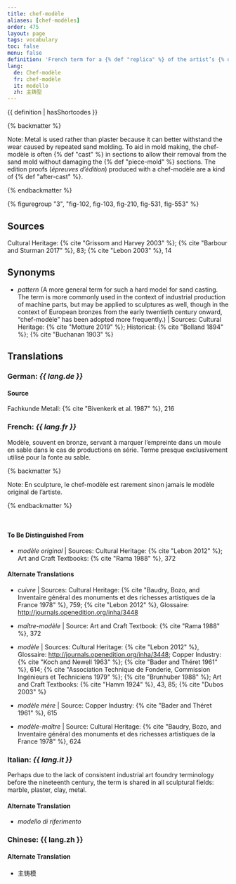 ```yaml
---
title: chef-modèle
aliases: [chef-modèles]
order: 475
layout: page
tags: vocabulary
toc: false
menu: false
definition: 'French term for a {% def "replica" %} of the artist’s {% def "model" %} that is used to make {% def "molds" %} for the production of large {% def "editions" %} in {% def "sand casting" %}. In rare cases, a chef-modèle has been used in {% def "lost-wax casting" %}.'
lang:
  de: Chef-modèle
  fr: chef-modèle
  it: modello
  zh: 主铸型
---
```


{{ definition | hasShortcodes }}

{% backmatter %}

Note: Metal is used rather than plaster because it can better withstand the wear caused by repeated sand molding. To aid in mold making, the chef-modèle is often {% def "cast" %} in sections to allow their removal from the sand mold without damaging the {% def "piece-mold" %} sections. The edition proofs (*épreuves d’édition*) produced with a chef-modèle are a kind of {% def "after-cast" %}.

{% endbackmatter %}

{% figuregroup "3", "fig-102, fig-103, fig-210, fig-531, fig-553" %}

## Sources

Cultural Heritage: {% cite "Grissom and Harvey 2003" %}; {% cite "Barbour and Sturman 2017" %}, 83; {% cite "Lebon 2003" %}, 14

## Synonyms

- *pattern* (A more general term for such a hard model for sand casting. The term is more commonly used in the context of industrial production of machine parts, but may be applied to sculptures as well, though in the context of European bronzes from the early twentieth century onward, “chef-modèle” has been adopted more frequently.) | Sources: Cultural Heritage: {% cite "Motture 2019" %}; Historical: {% cite "Bolland 1894" %}; {% cite "Buchanan 1903" %}

## Translations

<div class="accordion">

### **German**: *{{ lang.de }}*

#### Source

Fachkunde Metall: {% cite "Bivenkerk et al. 1987" %}, 216

### **French**: *{{ lang.fr }}*

Modèle, souvent en bronze, servant à marquer l’empreinte dans un moule en sable dans le cas de productions en série. Terme presque exclusivement utilisé pour la fonte au sable.

{% backmatter %}

Note: En sculpture, le chef-modèle est rarement sinon jamais le modèle original de l’artiste.

{% endbackmatter %}

<br />

#### To Be Distinguished From

- *modèle original* | Sources: Cultural Heritage: {% cite "Lebon 2012" %}; Art and Craft Textbooks: {% cite "Rama 1988" %}, 372

#### Alternate Translations

- *cuivre* | Sources: Cultural Heritage: {% cite "Baudry, Bozo, and Inventaire général des monuments et des richesses artistiques de la France 1978" %}, 759; {% cite "Lebon 2012" %}, Glossaire: <http://journals.openedition.org/inha/3448>

- *maître-modèle* | Source: Art and Craft Textbook: {% cite "Rama 1988" %}, 372

- *modèle* | Sources: Cultural Heritage: {% cite "Lebon 2012" %}, Glossaire: <http://journals.openedition.org/inha/3448>; Copper Industry: {% cite "Koch and Newell 1963" %}; {% cite "Bader and Théret 1961" %}, 614; {% cite "Association Technique de Fonderie, Commission Ingénieurs et Techniciens 1979" %}; {% cite "Brunhuber 1988" %}; Art and Craft Textbooks: {% cite "Hamm 1924" %}, 43, 85; {% cite "Dubos 2003" %}

- *modèle mère* | Source: Copper Industry: {% cite "Bader and Théret 1961" %}, 615

- *modèle-maître* | Source: Cultural Heritage: {% cite "Baudry, Bozo, and Inventaire général des monuments et des richesses artistiques de la France 1978" %}, 624

### **Italian**: *{{ lang.it }}*

Perhaps due to the lack of consistent industrial art foundry terminology before the nineteenth century, the term is shared in all sculptural fields: marble, plaster, clay, metal.

#### Alternate Translation

- *modello di riferimento*

### **Chinese**: {{ lang.zh }}

#### Alternate Translation

- 主铸模

</div>
